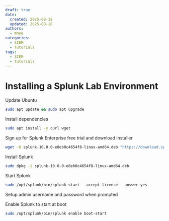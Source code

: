 ```yaml
---
draft: true
date: 
  created: 2025-08-18
  updated: 2025-08-18
authors:
  - mnye
categories:
  - SIEM
  - Tutorials
tags:
  - SIEM
  - Tutorials
---
```


# Installing a Splunk Lab Environment

Update Ubuntu

``` bash
sudo apt update && sudo apt upgrade
```

Install dependencies

``` bash
sudo apt install -y curl wget
```

Sign up for Splunk Enterprise free trial and download installer

``` bash
wget -O splunk-10.0.0-e8eb0c4654f8-linux-amd64.deb "https://download.splunk.com/products/splunk/releases/10.0.0/linux/splunk-10.0.0-e8eb0c4654f8-linux-amd64.deb"
```

Install Splunk

``` bash
sudo dpkg -i splunk-10.0.0-e8eb0c4654f8-linux-amd64.deb
```

Start Splunk

``` bash
sudo /opt/splunk/bin/splunk start - accept-license - answer-yes
```

Setup admin username and password when prompted

Enable Splunk to start at boot

``` bash
sudo /opt/splunk/bin/splunk enable boot-start
```